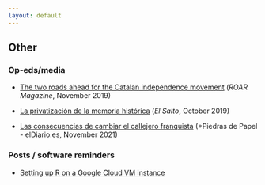 ```yaml
---
layout: default
---
```


## Other

### Op-eds/media

- [The two roads ahead for the Catalan independence movement](https://roarmag.org/essays/two-roads-catalan-independence-movement/) (*ROAR Magazine*, November 2019)

- [La privatización de la memoria histórica](https://www.elsaltodiario.com/laplaza/privatizacion-memoria-historica) (*El Salto*, October 2019)

- [Las consecuencias de cambiar el callejero franquista](https://www.eldiario.es/piedrasdepapel/justicia-transicional-memoria-historica_132_8453155.html) (*Piedras de Papel - elDiario.es, November 2021)

### Posts / software reminders

- [Setting up R on a Google Cloud VM instance](./post_R_google_cloud.md)
